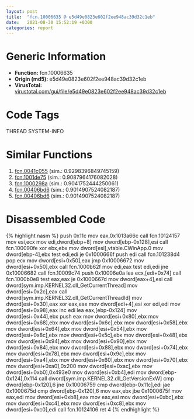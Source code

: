 ```yaml
---
layout: post
title:  "fcn.10006635 @ e5d49e0823e602f2ee948ac39d32c1eb"
date:   2021-08-30 15:52:19 +0300
categories: report
---
```


# Generic Information
- **Function:** fcn.10006635
- **Origin (md5):** e5d49e0823e602f2ee948ac39d32c1eb
- **VirusTotal:** [virustotal.com/gui/file/e5d49e0823e602f2ee948ac39d32c1eb][virustotal_ref]

# Code Tags
<span class="tag" id="THREAD">THREAD</span>
<span class="tag" id="SYSTEM-INFO">SYSTEM-INFO</span>


# Similar Functions

1. [fcn.0041c055][similar_1_ref] (sim.: 0.9298396849745159)
2. [fcn.1001de75][similar_2_ref] (sim.: 0.9087964176082028)
3. [fcn.1000298a][similar_3_ref] (sim.: 0.9041752444250061)
4. [fcn.00406bd6][similar_4_ref] (sim.: 0.9014907524082187)
5. [fcn.00406bd6][similar_5_ref] (sim.: 0.9014907524082187)


# Disassembled Code

{% highlight nasm %}
push 0x11c
mov eax,0x1013a66c
call fcn.10124157
mov esi,ecx
mov edi,dword[ebp+8]
mov dword[ebp-0x128],esi
call fcn.100090fe
xor ebx,ebx
mov dword[esi],vtable.CWinApp.0
mov dword[ebp-4],ebx
test edi,edi
je 0x1000666f
push edi
call fcn.101238d4
pop ecx
mov dword[esi+0x50],eax
jmp 0x10006672
mov dword[esi+0x50],ebx
call fcn.1000b62f
mov edi,eax
test edi,edi
jne 0x10006682
call fcn.10009c74
push 0x10006e0a
lea ecx,[edi+0x74]
call fcn.1000b0e8
test eax,eax
je 0x1000667d
mov dword[eax+4],esi
call dword[sym.imp.KERNEL32.dll_GetCurrentThread]
mov dword[esi+0x2c],eax
call dword[sym.imp.KERNEL32.dll_GetCurrentThreadId]
mov dword[esi+0x30],eax
xor eax,eax
mov dword[edi+4],esi
xor edi,edi
mov dword[esi+0x98],eax
inc edi
lea eax,[ebp-0x124]
mov dword[esi+0x44],ebx
push eax
mov dword[esi+0x80],ebx
mov dword[esi+0x68],ebx
mov dword[esi+0x6c],ebx
mov dword[esi+0x58],ebx
mov dword[esi+0x64],ebx
mov dword[esi+0x54],ebx
mov dword[esi+0x8c],ebx
mov dword[esi+0x5c],ebx
mov dword[esi+0x48],ebx
mov dword[esi+0x94],ebx
mov dword[esi+0x90],ebx
mov dword[esi+0x84],ebx
mov dword[esi+0x88],ebx
mov dword[esi+0x74],ebx
mov dword[esi+0x78],ebx
mov dword[esi+0x9c],ebx
mov dword[esi+0xa4],ebx
mov dword[esi+0x60],ebx
mov dword[esi+0x70],ebx
mov dword[esi+0xa0],0x200
mov dword[esi+0xac],ebx
mov dword[esi+0xb0],0x493e0
mov dword[esi+0xb4],edi
mov dword[ebp-0x124],0x114
call dword[sym.imp.KERNEL32.dll_GetVersionExW]
cmp dword[ebp-0x120],6
jne 0x10006759
cmp dword[ebp-0x11c],edi
jae 0x1000675d
cmp dword[ebp-0x120],6
mov eax,ebx
jbe 0x1000675f
mov eax,edi
mov dword[esi+0xb8],eax
mov eax,esi
mov dword[esi+0xbc],ebx
mov dword[esi+0xc4],ebx
mov dword[esi+0xc8],ebx
mov dword[esi+0xc0],edi
call fcn.10124106
ret 4
{% endhighlight %}


[similar_1_ref]: /report/fcn.0041c055@9c2b894b84f59672d8be2e984066f76f
[similar_2_ref]: /report/fcn.1001de75@481b545f5c18f2fce1caac67ddc419e8
[similar_3_ref]: /report/fcn.1000298a@481b545f5c18f2fce1caac67ddc419e8
[similar_4_ref]: /report/fcn.00406bd6@617bd594ba13d0dcc08a315774c342d4
[similar_5_ref]: /report/fcn.00406bd6@b8b9b802e96d8e813c605554cf6f7018
[virustotal_ref]: https://www.virustotal.com/gui/file/e5d49e0823e602f2ee948ac39d32c1eb